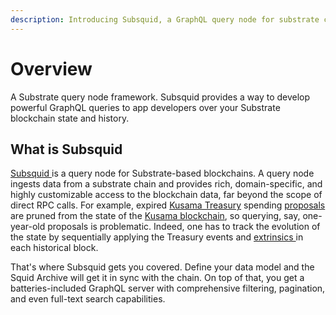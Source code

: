 ```yaml
---
description: Introducing Subsquid, a GraphQL query node for substrate chains
---
```


# Overview

A Substrate query node framework. Subsquid provides a way to develop powerful GraphQL queries to app developers over your Substrate blockchain state and history.

## What is Subsquid

[Subsquid ](https://subsquid.io)is a query node for Substrate-based blockchains. A query node ingests data from a substrate chain and provides rich, domain-specific, and highly customizable access to the blockchain data, far beyond the scope of direct RPC calls. For example, expired [Kusama Treasury](https://wiki.polkadot.network/docs/en/learn-treasury) spending [proposals](https://kusama.subscan.io/event?module=Treasury\&event=Proposed) are pruned from the state of the [Kusama blockchain](https://polkascan.io/kusama), so querying, say, one-year-old proposals is problematic. Indeed, one has to track the evolution of the state by sequentially applying the Treasury events and [extrinsics ](key-concepts/extrinsic-in-substrate.md)in each historical block.

That's where Subsquid gets you covered. Define your data model and the Squid Archive will get it in sync with the chain. On top of that, you get a batteries-included GraphQL server with comprehensive filtering, pagination, and even full-text search capabilities.
